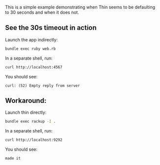 This is a simple example demonstrating when Thin seems to be defaulting to 30 seconds and when it does not.

## See the 30s timeout in action

Launch the app indirectly:

```bash
bundle exec ruby web.rb
```

In a separate shell, run:

```bash
curl http://localhost:4567
```

You should see:

```
curl: (52) Empty reply from server
```

## Workaround:

Launch thin directly:

```bash
bundle exec rackup -I .
```

In a separate shell, run:

```bash
curl http://localhost:9292
```
You should see:

```
made it
```
